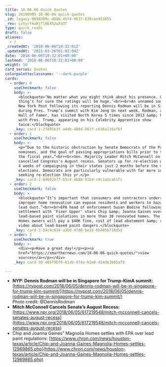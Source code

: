 ```yaml
---
title: 18.06.06 Quick Quotes
slug: 20190905-18-06-06-quick-quotes
_id: legacy-0898389c-d086-45f4-9637-839cae923855
_rev: LotyrYkaRjTl0E452wXSOT
type: quick_reads
draft: false
aliases:
  - /
_createdAt: '2018-06-06T10:32:01Z'
_updatedAt: '2021-03-26T01:02:04Z'
date: '2018-06-06T10:32:01+00:00'
lastmod: '2018-06-06T10:32:01+00:00'
weight: 50
card_series: Quotes
colorpaletteclassname: '--dark-purple'
cards:
  - order: 0
    useCheckmark: false
    body: >-
      <blockquote>‘No matter what you might think about his presence. One
      thing’s for sure the ratings will be huge.’<br><br>An unnamed source to
      New York Post following its reporting Dennis Rodman will be in Singapore
      during Pres. Trump’s summit with Kim Jong Un next week. Rodman, an NBA
      Hall of Famer, has visited North Korea 5 times since 2013 &amp; has ties
      with Pres. Trump, appearing on his Celebrity Apprentice show
      twice.</blockquote>
    _key: card-1-2f895b3f-a4db-480d-861f-c638a110af6f
  - order: 1
    useCheckmark: false
    body: >-
      <p>“Due to the historic obstruction by Senate Democrats of the President’s
      nominees, and the goal of passing appropriations bills prior to the end of
      the fiscal year…”<br><br>Sen. Majority Leader Mitch McConnell on why he
      cancelled Congress's August recess. Senators up for re-election would lose
      4 weeks of campaigning in their states just 2 months before the midterm
      elections. Democrats are particularly vulnerable with far more incumbents
      seeking re-election this yr.</p>
    _key: card-2-04602b77-b5c4-4b88-91b4-c0c1a2ca61fc
  - order: 2
    useCheckmark: false
    body: >-
      <blockquote>‘It’s important that consumers and contractors understand that
      improper home renovation can expose residents and workers to hazardous
      lead dust.”<br><br>EPA head of enforcement Susan Bodine following a
      settlement with 'Fixer Upper' stars Chip &amp; Joanna Gaines over
      lead-based paint violations in more than 30 renovated homes. The Magnolia
      Homes owners will pay a $40K fine, cost of lead abatement &amp; release a
      video about lead-based paint dangers.</blockquote>
    _key: card-3-54c4c634-a3bd-47d8-be1b-0b485b718d5d
  - order: 3
    useCheckmark: true
    body: >-
      <div><p>Have a great day!</p><p><a
      href="https://smarthernews.com/18-06-06-quick-quotes/">view
      sources</a></p></div>
    _key: card-10-e65f9bf0-61ab-474a-b2e0-d24db3685afd

---
```

* **NYP: Dennis Rodman will be in Singapore for Trump-KimA summit:**  
[https://nypost.com/2018/06/05/dennis-rodman-will-be-in-singapore-for-trump-kim-summit/](https://nypost.com/2018/06/05/dennis-rodman-will-be-in-singapore-for-trump-kim-summit/)  
Photo credit: @DennisRodman
* **Mitch McConnell Cancels Senate’s August Recess:**  
[https://www.npr.org/2018/06/05/617219548/mitch-mcconnell-cancels-senates-august-recess](https://www.npr.org/2018/06/05/617219548/mitch-mcconnell-cancels-senates-august-recess)
* Chip and Joanna Gaines” Magnolia Homes settles with EPA over lead paint regulations: [https://www.chron.com/news/houston-texas/article/Chip-and-Joanna-Gaines-Magnolia-Homes-settles-12969865.php](https://www.chron.com/news/houston-texas/article/Chip-and-Joanna-Gaines-Magnolia-Homes-settles-12969865.php)